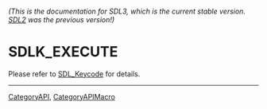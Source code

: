 ###### (This is the documentation for SDL3, which is the current stable version. [SDL2](https://wiki.libsdl.org/SDL2/) was the previous version!)
# SDLK_EXECUTE

Please refer to [SDL_Keycode](SDL_Keycode) for details.

----
[CategoryAPI](CategoryAPI), [CategoryAPIMacro](CategoryAPIMacro)

